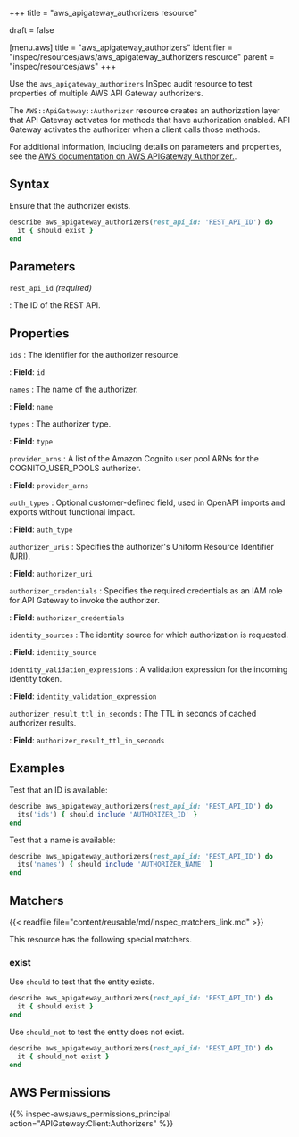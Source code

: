 +++
title = "aws_apigateway_authorizers resource"

draft = false


[menu.aws]
title = "aws_apigateway_authorizers"
identifier = "inspec/resources/aws/aws_apigateway_authorizers resource"
parent = "inspec/resources/aws"
+++

Use the `aws_apigateway_authorizers` InSpec audit resource to test properties of multiple AWS API Gateway authorizers.

The `AWS::ApiGateway::Authorizer` resource creates an authorization layer that API Gateway activates for methods that have authorization enabled. API Gateway activates the authorizer when a client calls those methods.

For additional information, including details on parameters and properties, see the [AWS documentation on AWS APIGateway Authorizer.](https://docs.aws.amazon.com/AWSCloudFormation/latest/UserGuide/aws-resource-apigateway-authorizer.html).

## Syntax

Ensure that the authorizer exists.

```ruby
describe aws_apigateway_authorizers(rest_api_id: 'REST_API_ID') do
  it { should exist }
end
```

## Parameters

`rest_api_id` _(required)_

: The ID of the REST API.

## Properties

`ids`
: The identifier for the authorizer resource.

: **Field**: `id`

`names`
: The name of the authorizer.

: **Field**: `name`

`types`
: The authorizer type.

: **Field**: `type`

`provider_arns`
: A list of the Amazon Cognito user pool ARNs for the COGNITO_USER_POOLS authorizer.

: **Field**: `provider_arns`

`auth_types`
: Optional customer-defined field, used in OpenAPI imports and exports without functional impact.

: **Field**: `auth_type`

`authorizer_uris`
: Specifies the authorizer's Uniform Resource Identifier (URI).

: **Field**: `authorizer_uri`

`authorizer_credentials`
: Specifies the required credentials as an IAM role for API Gateway to invoke the authorizer.

: **Field**: `authorizer_credentials`

`identity_sources`
: The identity source for which authorization is requested.

: **Field**: `identity_source`

`identity_validation_expressions`
: A validation expression for the incoming identity token.

: **Field**: `identity_validation_expression`

`authorizer_result_ttl_in_seconds`
: The TTL in seconds of cached authorizer results.

: **Field**: `authorizer_result_ttl_in_seconds`

## Examples

Test that an ID is available:

```ruby
describe aws_apigateway_authorizers(rest_api_id: 'REST_API_ID') do
  its('ids') { should include 'AUTHORIZER_ID' }
end
```

Test that a name is available:

```ruby
describe aws_apigateway_authorizers(rest_api_id: 'REST_API_ID') do
  its('names') { should include 'AUTHORIZER_NAME' }
end
```

## Matchers

{{< readfile file="content/reusable/md/inspec_matchers_link.md" >}}

This resource has the following special matchers.

### exist

Use `should` to test that the entity exists.

```ruby
describe aws_apigateway_authorizers(rest_api_id: 'REST_API_ID') do
  it { should exist }
end
```

Use `should_not` to test the entity does not exist.

```ruby
describe aws_apigateway_authorizers(rest_api_id: 'REST_API_ID') do
  it { should_not exist }
end
```

## AWS Permissions

{{% inspec-aws/aws_permissions_principal action="APIGateway:Client:Authorizers" %}}
